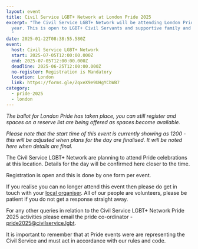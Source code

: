 ```yaml
---
layout: event
title: Civil Service LGBT+ Network at London Pride 2025
excerpt: "The Civil Service LGBT+ Network will be attending London Pride this
  year. This is open to LGBT+ Civil Servants and supportive family and friends.
  "
date: 2025-01-22T08:38:55.580Z
event:
  host: Civil Service LGBT+ Network
  start: 2025-07-05T12:00:00.000Z
  end: 2025-07-05T12:00:00.000Z
  deadline: 2025-06-25T12:00:00.000Z
  no-register: Registration is Mandatory
  location: London
  link: https://forms.gle/ZqxeX9e9UHgYCbWB7
category:
  - pride-2025
  - london
---
```

*T﻿he ballot for London Pride has taken place, you can still register and spaces on a reserve list are being offered as spaces become available.*

*P﻿lease note that the start time of this event is currently showing as 1200 - this will be adjusted when plans for the day are finalised. It will be noted here when details are final.*

The Civil Service LGBT+ Network are planning to attend Pride celebrations at this location. Details for the day will be confirmed here closer to the time. 

Registration is open and this is done by one form per event.

I﻿f you realise you can no longer attend this event then please do get in touch with your [local organiser](https://www.civilservice.lgbt/team/). All of our people are volunteers, please be patient if you do not get a response straight away. 

F﻿or any other queries in relation to the Civil Service LGBT+ Network Pride 2025 activities please email the pride co-ordinator - [pride2025@civilservice.lgbt](mailto:pride2025@civilservice.lgbt).

I﻿t is important to remember that at Pride events were are representing the Civil Service and must act in accordance with our rules and code.